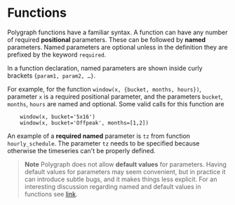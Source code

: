 Functions
=========

Polygraph functions have a familiar syntax.  A function can have any number of
required **positional** parameters.  These can be followed by **named**
parameters.  Named parameters are optional unless in the definition they are 
prefixed by the keyword `required`.

In a function declaration, named parameters are shown inside curly brackets
``{param1, param2, …}``.

For example, for the function ``window(x, {bucket, months, hours})``, parameter
``x`` is a required positional parameter, and the parameters ``bucket``,
``months``, ``hours`` are named and optional.  Some valid calls for this function 
are

```
    window(x, bucket='5x16')
    window(x, bucket='Offpeak', months=[1,2])
```

An example of a **required named** parameter is `tz` from function `hourly_schedule`. 
The parameter `tz` needs to be specified because otherwise the timeseries 
can't be properly defined.  

> **Note** Polygraph does not allow **default values** for parameters.  Having 
> default values for parameters may seem convenient, but in practice it can 
> introduce subtle bugs, and it makes things less explicit.  For an interesting
> discussion regarding named and default values in functions see 
> [link](https://internals.rust-lang.org/t/pre-rfc-named-arguments/16413/146). 





